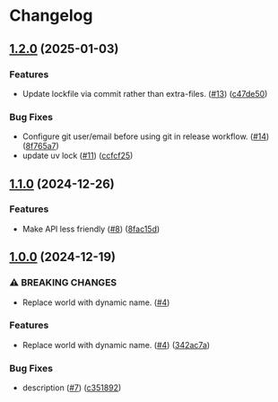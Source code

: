 # Changelog

## [1.2.0](https://github.com/ClaytonJY/release-please-demo/compare/v1.1.0...v1.2.0) (2025-01-03)


### Features

* Update lockfile via commit rather than extra-files. ([#13](https://github.com/ClaytonJY/release-please-demo/issues/13)) ([c47de50](https://github.com/ClaytonJY/release-please-demo/commit/c47de50d7e6db9c04908e7301692cc93e702106d))


### Bug Fixes

* Configure git user/email before using git in release workflow. ([#14](https://github.com/ClaytonJY/release-please-demo/issues/14)) ([8f765a7](https://github.com/ClaytonJY/release-please-demo/commit/8f765a79b76170cb3bd648b924e09e0530d7514a))
* update uv lock ([#11](https://github.com/ClaytonJY/release-please-demo/issues/11)) ([ccfcf25](https://github.com/ClaytonJY/release-please-demo/commit/ccfcf25372e1e5d39cf4e6c75539add0bfd39061))

## [1.1.0](https://github.com/ClaytonJY/release-please-demo/compare/v1.0.0...v1.1.0) (2024-12-26)


### Features

* Make API less friendly ([#8](https://github.com/ClaytonJY/release-please-demo/issues/8)) ([8fac15d](https://github.com/ClaytonJY/release-please-demo/commit/8fac15de8ec90718fa8a9c8df8998ed12c61e953))

## [1.0.0](https://github.com/ClaytonJY/release-please-demo/compare/v0.1.0...v1.0.0) (2024-12-19)


### ⚠ BREAKING CHANGES

* Replace world with dynamic name. ([#4](https://github.com/ClaytonJY/release-please-demo/issues/4))

### Features

* Replace world with dynamic name. ([#4](https://github.com/ClaytonJY/release-please-demo/issues/4)) ([342ac7a](https://github.com/ClaytonJY/release-please-demo/commit/342ac7a6ef05239b64e95b75b330487779a9c996))


### Bug Fixes

* description ([#7](https://github.com/ClaytonJY/release-please-demo/issues/7)) ([c351892](https://github.com/ClaytonJY/release-please-demo/commit/c351892be4d539830b1a0ebe7bc03099a1741cb8))
